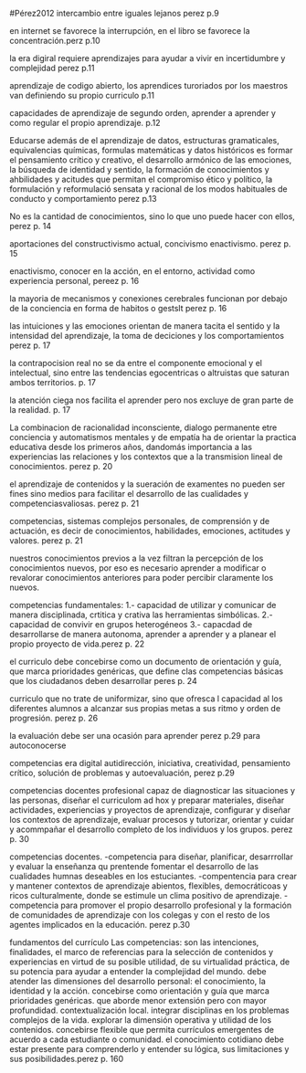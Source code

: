 #Pérez2012
intercambio entre iguales lejanos perez p.9

en internet se favorece la interrupción, en el libro se favorece la concentración.perz p.10

la era digiral requiere aprendizajes para ayudar a vivir en incertidumbre y complejidad perez p.11

aprendizaje de codigo abierto, los aprendices turoriados por los maestros van definiendo su propio curriculo p.11

capacidades de aprendizaje de segundo orden, aprender a aprender y como regular el propio aprendizaje. p.12

Educarse además de el aprendizaje de datos, estructuras gramaticales, equivalencias químicas, formulas matemáticas y datos históricos es formar el pensamiento crítico y creativo, el desarrollo armónico de las emociones, la búsqueda de identidad y sentido, la formación de conocimientos y ahbilidades y acitudes que permitan el compromiso ético y político, la formulación y reformulació sensata y racional de los modos habituales de conducto y comportamiento perez p.13

No es la cantidad de conocimientos, sino lo que uno puede hacer con ellos, perez p. 14

aportaciones del constructivismo actual, concivismo enactivismo. perez  p. 15

enactivismo, conocer en la acción, en el entorno, actividad como experiencia personal, pereez p. 16

la mayoria de mecanismos y conexiones cerebrales funcionan por debajo de la conciencia en forma de habitos o gestslt perez p. 16

las intuiciones y las emociones orientan de manera tacita el sentido y la intensidad del aprendizaje, la toma de deciciones y los comportamientos perez p. 17

la contrapocision real no se da entre el componente emocional y el intelectual, sino entre las tendencias egocentricas o altruistas que saturan ambos territorios. p. 17

la atención ciega nos facilita el aprender pero nos excluye de gran parte de la realidad. p. 17


La combinacion de racionalidad inconsciente, dialogo permanente etre conciencia y automatismos mentales y de empatía ha de orientar la practica educativa desde los primeros años, dandomás importancia a las experiencias las relaciones y los contextos que a la transmision lineal de conocimientos. perez p. 20

el aprendizaje de contenidos y la sueración de examentes no pueden ser fines sino medios para facilitar el desarrollo de las cualidades y competenciasvaliosas. perez p. 21

competencias, sistemas complejos personales, de comprensión y de actuación, es decir de conocimientos, habilidades, emociones, actitudes y valores. perez p. 21

nuestros conocimientos previos a la vez filtran la percepción de los conocimientos nuevos, por eso es necesario aprender a modificar o revalorar conocimientos anteriores para poder percibir claramente los nuevos. 

competencias fundamentales:
1.- capacidad de utilizar y comunicar de manera disciplinada, crtitica y crativa las herramientas simbólicas.
2.- capacidad de convivir en grupos heterogéneos
3.- capacdad de desarrollarse de manera autonoma, aprender a aprender y a planear el propio proyecto de vida.perez p. 22


el curriculo debe concebirse como un documento de orientación y guía, que marca prioridades genéricas, que define clas competencias básicas que los ciudadanos deben desarrollar peres p. 24

curriculo que no trate de uniformizar, sino que ofresca l capacidad al los diferentes alumnos a alcanzar sus propias metas a sus ritmo y orden de progresión. perez p. 26

la evaluación debe ser una ocasión para aprender perez p.29 para autoconocerse

competencias era digital autidirección, iniciativa, creatividad, pensamiento crítico, solución de problemas y autoevaluación, perez p.29

competencias docentes profesional capaz de diagnosticar las situaciones y las personas, diseñar el curriculom ad hox y preparar materiales, diseñar actividades, experiencias y proyectos de aprendizaje, configurar y diseñar los contextos de aprendizaje, evaluar procesos y tutorizar, orientar y cuidar y acommpañar el desarrollo completo de los individuos y los grupos. perez p. 30

competencias docentes.
-competencia para diseñar, planificar, desarrrollar y evaluar la enseñanza qu prentende fomentar el desarrollo de las cualidades humnas deseables en los estuciantes.
-compentencia para crear y mantener contextos de aprendizaje abientos, flexibles, democráticoas y ricos culturalmente, donde se estimule un clima positivo de aprendizaje.
-competencia para promover el propio desarrollo profesional y la formación de comunidades de aprendizaje con los colegas y con el resto de los agentes implicados en la educación. perez p.30

fundamentos del currículo
Las competencias: son las intenciones, finalidades, el marco de referencias para la selección de contenidos y experiencias en virtud de su posible utilidad, de su virtualidad práctica, de su potencia para ayudar a entender la complejidad del mundo.
debe atender las dimensiones del desarrollo personal: el conocimiento, la identidad y la acción.
concebirse como orientación y guía que marca prioridades genéricas.
que aborde menor extensión pero con mayor profundidad.
contextualización local.
integrar disciplinas en los problemas complejos de la vida.
explorar la dimensión operativa y utilidad de los contenidos.
concebirse flexible que permita currículos emergentes de acuerdo a cada estudiante o comunidad.
el conocimiento cotidiano debe estar presente para comprenderlo y entender su lógica, sus limitaciones y sus posibilidades.perez p. 160

